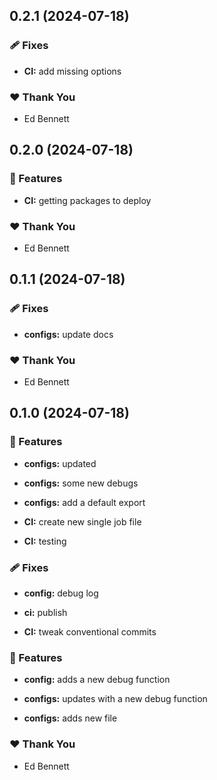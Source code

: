 ## 0.2.1 (2024-07-18)


### 🩹 Fixes

- **CI:** add missing options


### ❤️  Thank You

- Ed Bennett

## 0.2.0 (2024-07-18)


### 🚀 Features

- **CI:** getting packages to deploy


### ❤️  Thank You

- Ed Bennett

## 0.1.1 (2024-07-18)


### 🩹 Fixes

- **configs:** update docs


### ❤️  Thank You

- Ed Bennett

## 0.1.0 (2024-07-18)


### 🚀 Features

- **configs:** updated

- **configs:** some new debugs

- **configs:** add a default export

- **CI:** create new single job file

- **CI:** testing


### 🩹 Fixes

- **config:** debug log

- **ci:** publish

- **CI:** tweak conventional commits


### 🚀 Features

- **config:** adds a new debug function

- **configs:** updates with a new debug function

- **configs:** adds new file


### ❤️  Thank You

- Ed Bennett